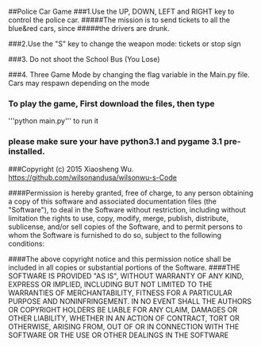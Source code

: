 ##Police Car Game
###1.Use the UP, DOWN, LEFT and RIGHT key to control the police car. 
#####The mission is to send tickets to all the blue&red cars, since 
#####the drivers are drunk.

###2.Use the "S" key to change the weapon mode: tickets or stop sign

###3. Do not shoot the School Bus (You Lose)
 
###4. Three Game Mode by changing the flag variable in the Main.py file. Cars may respawn depending on the mode
### To play the game, First download the files, then type

'''python main.py'''    to run it
### please make sure your have python3.1 and pygame 3.1 pre-installed.

###Copyright (c) 2015 Xiaosheng Wu. https://github.com/wilsonandusa/wilsonwu-s-Code

####Permission is hereby granted, free of charge, to any person obtaining a copy of this software and associated documentation files (the "Software"), to deal in the Software without restriction, including without limitation the rights to use, copy, modify, merge, publish, distribute, sublicense, and/or sell copies of the Software, and to permit persons to whom the Software is furnished to do so, subject to the following conditions:

####The above copyright notice and this permission notice shall be included in all copies or substantial portions of the Software.
####THE SOFTWARE IS PROVIDED "AS IS", WITHOUT WARRANTY OF ANY KIND, EXPRESS OR IMPLIED, INCLUDING BUT NOT LIMITED TO THE WARRANTIES OF MERCHANTABILITY, FITNESS FOR A PARTICULAR PURPOSE AND NONINFRINGEMENT. IN NO EVENT SHALL THE AUTHORS OR COPYRIGHT HOLDERS BE LIABLE FOR ANY CLAIM, DAMAGES OR OTHER LIABILITY, WHETHER IN AN ACTION OF CONTRACT, TORT OR OTHERWISE, ARISING FROM, OUT OF OR IN CONNECTION WITH THE SOFTWARE OR THE USE OR OTHER DEALINGS IN THE SOFTWARE
